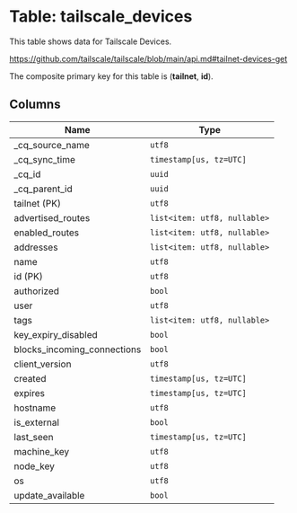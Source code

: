 # Table: tailscale_devices

This table shows data for Tailscale Devices.

https://github.com/tailscale/tailscale/blob/main/api.md#tailnet-devices-get

The composite primary key for this table is (**tailnet**, **id**).

## Columns

| Name          | Type          |
| ------------- | ------------- |
|_cq_source_name|`utf8`|
|_cq_sync_time|`timestamp[us, tz=UTC]`|
|_cq_id|`uuid`|
|_cq_parent_id|`uuid`|
|tailnet (PK)|`utf8`|
|advertised_routes|`list<item: utf8, nullable>`|
|enabled_routes|`list<item: utf8, nullable>`|
|addresses|`list<item: utf8, nullable>`|
|name|`utf8`|
|id (PK)|`utf8`|
|authorized|`bool`|
|user|`utf8`|
|tags|`list<item: utf8, nullable>`|
|key_expiry_disabled|`bool`|
|blocks_incoming_connections|`bool`|
|client_version|`utf8`|
|created|`timestamp[us, tz=UTC]`|
|expires|`timestamp[us, tz=UTC]`|
|hostname|`utf8`|
|is_external|`bool`|
|last_seen|`timestamp[us, tz=UTC]`|
|machine_key|`utf8`|
|node_key|`utf8`|
|os|`utf8`|
|update_available|`bool`|